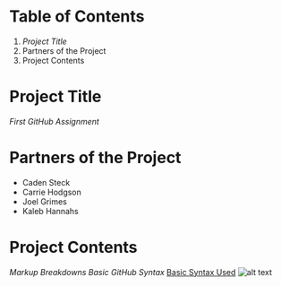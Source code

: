 # **Table of Contents**
1. *Project Title*
2. Partners of the Project
3. Project Contents

# **Project Title**
*First GitHub Assignment*

# **Partners of the Project**
* Caden Steck
* Carrie Hodgson
* Joel Grimes
* Kaleb Hannahs

# **Project Contents** #
*Markup Breakdowns*
*Basic GitHub Syntax*
[Basic Syntax Used](https://www.markdownguide.org/cheat-sheet/)
![alt text](https://pngimg.com/uploads/github/github_PNG19.png)


